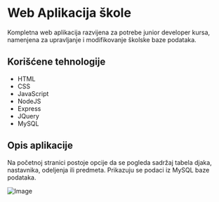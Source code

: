 # Web Aplikacija škole 
Kompletna web aplikacija razvijena za potrebe junior developer kursa, namenjena za upravljanje i modifikovanje školske baze podataka.

## Korišćene tehnologije
* HTML
* CSS
* JavaScript
* NodeJS
* Express
* JQuery
* MySQL

## Opis aplikacije

Na početnoj stranici postoje opcije da se pogleda sadržaj tabela djaka, nastavnika, odeljenja ili predmeta. Prikazuju se podaci iz MySQL baze podataka.

 ![Image](https://github.com/user-attachments/assets/fa82a59d-6f1e-4b03-8f8f-97f6fd669697)

